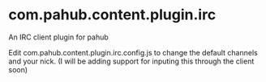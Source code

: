 com.pahub.content.plugin.irc
============================

An IRC client plugin for pahub

Edit com.pahub.content.plugin.irc.config.js to change the default channels and your nick.
(I will be adding support for inputing this through the client soon)
